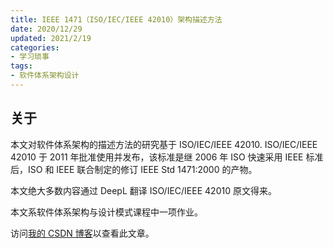 ```yaml
---
title: IEEE 1471（ISO/IEC/IEEE 42010）架构描述方法
date: 2020/12/29
updated: 2021/2/19
categories:
- 学习琐事
tags:
- 软件体系架构设计
---
```

## 关于

本文对软件体系架构的描述方法的研究基于 ISO/IEC/IEEE 42010. ISO/IEC/IEEE 42010 于 2011 年批准使用并发布，该标准是继 2006 年 ISO 快速采用 IEEE 标准后，ISO 和 IEEE 联合制定的修订 IEEE Std 1471:2000 的产物。

本文绝大多数内容通过 DeepL 翻译 ISO/IEC/IEEE 42010 原文得来。

本文系软件体系架构与设计模式课程中一项作业。

访问[我的 CSDN 博客](https://blog.csdn.net/qq_43374102/article/details/111935815)以查看此文章。

